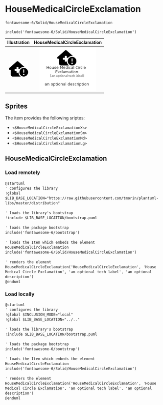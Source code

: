 # HouseMedicalCircleExclamation


```text
fontawesome-6/Solid/HouseMedicalCircleExclamation
```

```text
include('fontawesome-6/Solid/HouseMedicalCircleExclamation')
```



| Illustration | HouseMedicalCircleExclamation |
| :---: | :---: |
| ![illustration for Illustration](../../fontawesome-6/Solid/HouseMedicalCircleExclamation.png) | ![illustration for HouseMedicalCircleExclamation](../../fontawesome-6/Solid/HouseMedicalCircleExclamation.Local.png) |



## Sprites
The item provides the following sriptes:

- `<$HouseMedicalCircleExclamationXs>`
- `<$HouseMedicalCircleExclamationSm>`
- `<$HouseMedicalCircleExclamationMd>`
- `<$HouseMedicalCircleExclamationLg>`





## HouseMedicalCircleExclamation

### Load remotely
```plantuml
@startuml
' configures the library
!global $LIB_BASE_LOCATION="https://raw.githubusercontent.com/tmorin/plantuml-libs/master/distribution"

' loads the library's bootstrap
!include $LIB_BASE_LOCATION/bootstrap.puml

' loads the package bootstrap
include('fontawesome-6/bootstrap')

' loads the Item which embeds the element HouseMedicalCircleExclamation
include('fontawesome-6/Solid/HouseMedicalCircleExclamation')

' renders the element
HouseMedicalCircleExclamation('HouseMedicalCircleExclamation', 'House Medical Circle Exclamation', 'an optional tech label', 'an optional description')
@enduml
```

### Load locally
```plantuml
@startuml
' configures the library
!global $INCLUSION_MODE="local"
!global $LIB_BASE_LOCATION="../.."

' loads the library's bootstrap
!include $LIB_BASE_LOCATION/bootstrap.puml

' loads the package bootstrap
include('fontawesome-6/bootstrap')

' loads the Item which embeds the element HouseMedicalCircleExclamation
include('fontawesome-6/Solid/HouseMedicalCircleExclamation')

' renders the element
HouseMedicalCircleExclamation('HouseMedicalCircleExclamation', 'House Medical Circle Exclamation', 'an optional tech label', 'an optional description')
@enduml
```

